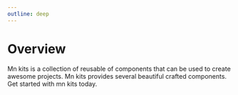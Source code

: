 ```yaml
---
outline: deep
---
```


# Overview

Mn kits is a collection of reusable of components that can be used to create awesome projects. Mn kits provides several beautiful crafted components. Get started with mn kits today.
